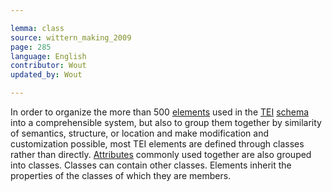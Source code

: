 ```yaml
---

lemma: class
source: wittern_making_2009
page: 285
language: English
contributor: Wout
updated_by: Wout

---
```


In order to organize the more than 500 [elements](element.html) used in the [TEI](TEI.html) [schema](schema.html) into a comprehensible system, but also to group them together by similarity of semantics, structure, or location and make modification and customization possible, most TEI elements are defined through classes rather than directly. [Attributes](attribute.html) commonly used together are also grouped into classes. Classes can contain other classes. Elements inherit the properties of the classes of which they are members.
